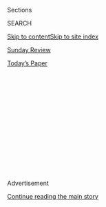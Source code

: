 <div id="app">

<div>

<div>

<div>

<div class="NYTAppHideMasthead css-1q2w90k e1suatyy0">

<div class="section css-ui9rw0 e1suatyy2">

<div class="css-eph4ug er09x8g0">

<div class="css-6n7j50">

</div>

<span class="css-1dv1kvn">Sections</span>

<div class="css-10488qs">

<span class="css-1dv1kvn">SEARCH</span>

</div>

[Skip to content](#site-content)[Skip to site index](#site-index)

</div>

<div id="masthead-section-label" class="css-1wr3we4 eaxe0e00">

[Sunday
Review](https://www.nytimes.com/section/opinion/sunday)

</div>

<div class="css-10698na e1huz5gh0">

</div>

</div>

<div id="masthead-bar-one" class="section hasLinks css-15hmgas e1csuq9d3">

<div class="css-uqyvli e1csuq9d0">

</div>

<div class="css-1uqjmks e1csuq9d1">

</div>

<div class="css-9e9ivx">

[](https://myaccount.nytimes.com/auth/login?response_type=cookie&client_id=vi)

</div>

<div class="css-1bvtpon e1csuq9d2">

[Today’s
Paper](https://www.nytimes.com/section/todayspaper)

</div>

</div>

</div>

</div>

<div data-aria-hidden="false">

<div id="site-content" data-role="main">

<div>

<div class="css-1aor85t" style="opacity:0.000000001;z-index:-1;visibility:hidden">

<div class="css-1hqnpie">

<div class="css-epjblv">

<span class="css-17xtcya">[Sunday
Review](/section/opinion/sunday)</span><span class="css-x15j1o">|</span><span class="css-fwqvlz">Voting
by Mail Is Crucial for
Democracy</span>

</div>

<div class="css-k008qs">

<div class="css-1iwv8en">

<span class="css-18z7m18"></span>

<div>

</div>

</div>

<span class="css-1n6z4y">https://nyti.ms/3gkyJUR</span>

<div class="css-1705lsu">

<div class="css-4xjgmj">

<div class="css-4skfbu" data-role="toolbar" data-aria-label="Social Media Share buttons, Save button, and Comments Panel with current comment count" data-testid="share-tools">

  - 
  - 
  - 
  - 
    
    <div class="css-6n7j50">
    
    </div>

  - 
  - 

</div>

</div>

</div>

</div>

</div>

</div>

<div id="NYT_TOP_BANNER_REGION" class="css-13pd83m">

</div>

<div id="top-wrapper" class="css-1sy8kpn">

<div id="top-slug" class="css-l9onyx">

Advertisement

</div>

[Continue reading the main
story](#after-top)

<div class="ad top-wrapper" style="text-align:center;height:100%;display:block;min-height:250px">

<div id="top" class="place-ad" data-position="top" data-size-key="top">

</div>

</div>

<div id="after-top">

</div>

</div>

<div>

<div class="css-v5btjw etb61u70">

<div class="css-v05ibm etb61u71">

[Opinion](/section/opinion)

</div>

</div>

<div id="sponsor-wrapper" class="css-1hyfx7x">

<div id="sponsor-slug" class="css-19vbshk">

Supported by

</div>

[Continue reading the main
story](#after-sponsor)

<div id="sponsor" class="ad sponsor-wrapper" style="text-align:center;height:100%;display:block">

</div>

<div id="after-sponsor">

</div>

</div>

<div class="css-186x18t">

</div>

<div class="css-1vkm6nb ehdk2mb0">

# Voting by Mail Is Crucial for Democracy

</div>

Especially amid the pandemic, it’s the surest path to a more inclusive,
more accurate and more secure election.

<div class="css-18e8msd">

<div class="css-vp77d3 epjyd6m0">

<div class="css-1baulvz">

By [<span class="css-1baulvz last-byline" itemprop="name">The Editorial
Board</span>](https://www.nytimes.com/interactive/opinion/editorialboard.html)

<div class="css-8atqhb">

The editorial board is a group of opinion journalists whose views are
informed by expertise, research, debate and certain longstanding ****
[values](https://www.nytimes.com/interactive/2018/opinion/editorialboard.html).
It is separate from the newsroom.

</div>

</div>

</div>

  - Aug. 1,
    2020

  - 
    
    <div class="css-4xjgmj">
    
    <div class="css-d8bdto" data-role="toolbar" data-aria-label="Social Media Share buttons, Save button, and Comments Panel with current comment count" data-testid="share-tools">
    
      - 
      - 
      - 
      - 
        
        <div class="css-6n7j50">
        
        </div>
    
      - 
      - 
    
    </div>
    
    </div>

</div>

<div class="css-79elbk" data-testid="photoviewer-wrapper">

<div class="css-z3e15g" data-testid="photoviewer-wrapper-hidden">

</div>

<div class="css-1a48zt4 ehw59r15" data-testid="photoviewer-children">

![<span class="css-cnj6d5 e1z0qqy90" itemprop="copyrightHolder"><span class="css-1ly73wi e1tej78p0">Credit...</span><span><span>Woody
Harrington</span></span></span>](https://static01.nyt.com/images/2020/08/02/opinion/01Voting/01Voting-articleLarge.jpg?quality=75&auto=webp&disable=upscale)

</div>

</div>

</div>

<div class="section meteredContent css-1r7ky0e" name="articleBody" itemprop="articleBody">

<div class="css-1fanzo5 StoryBodyCompanionColumn">

<div class="css-53u6y8">

For a man who votes by mail himself, Donald Trump is strangely obsessed
with the idea that it is the most dangerous method of casting a ballot.

The president was at it again this week. “Rigged Election,” he
[tweeted](https://twitter.com/realDonaldTrump/status/1288602262567153664)
of New York’s well-publicized struggles with counting mail-in votes.
“Same thing would happen, but on massive scale, with USA.”

Voting by mail is a [“catastrophic
disaster,”](https://twitter.com/realDonaldTrump/status/1288809157722877952)
he later said, “an easy way for foreign countries to enter the race.”
Any election conducted by mail would be [“INACCURATE AND
FRAUDULENT.”](https://twitter.com/realDonaldTrump/status/1288818160389558273)

Finally, the
[hammer](https://twitter.com/realDonaldTrump/status/1288818160389558273):
“Delay the Election until people can properly, securely and safely
vote???”

In a word, Mr. President: No.

</div>

</div>

<div class="css-1fanzo5 StoryBodyCompanionColumn">

<div class="css-53u6y8">

The election will not be delayed — because the president can’t legally
delay it. Its date is set by federal law, as is the date on which the
presidential electors must cast their ballots. Then there’s the backstop
of Inauguration Day, [set by the
Constitution](https://constitutioncenter.org/interactive-constitution/amendment/amendment-xx)
as Jan. 20.

Mr. Trump says things like this often enough that it can be easy to
brush him off. He even claimed that the 2016 election, *which he won*,
was rigged. But the president's words, however misleading, carry weight.
So it is necessary to say it again: Especially in the midst of a raging
pandemic, voting by mail is the surest path to a more inclusive, more
accurate and more secure election.

The good news is that the primary season gave states a chance to run
their elections with far more mail-in ballots than usual, and in many
places the system worked well. But there were multiple high-profile
examples of mail voting gone wrong. In Wisconsin,
[thousands](https://www.nytimes.com/2020/04/09/us/politics/wisconsin-election-absentee-coronavirus.html)
of absentee ballots were requested and never received. In New Jersey,
[10 percent of mail
ballots](https://www.njspotlight.com/2020/06/one-in-10-ballots-rejected-in-last-months-vote-by-mail-elections/)
were thrown out for arriving too late or for being otherwise deficient.
In Pennsylvania, [tens of thousands of absentee
votes](https://www.inquirer.com/politics/election/pa-mail-ballot-deadlines-disenfranchisement-20200730.html)
were either not cast or not counted, especially among voters who
requested their absentee ballots closer to the election.

Mr. Trump and his allies have exploited these bungles to the hilt,
claiming that they reveal how dangerous it is to vote by mail. Ignore
them. Voting by mail — or absentee voting, which Mr. Trump pretends is
something different even though it isn’t — has risks like any other
method, but overall it is safe and accurate. So safe and accurate, in
fact, that in [five
states](https://www.ncsl.org/research/elections-and-campaigns/all-mail-elections.aspx)
most or all voters use it, and in three other states more than half do.
In those states, elections go off without a hitch.

That’s why as soon as the pandemic hit, it was clear that expanding
access to mail voting across the country would be essential for the
November election to succeed. Voting experts pleaded with Congress to
supply the necessary funds to help states with less experience in
processing absentee ballots.

</div>

</div>

<div class="css-1fanzo5 StoryBodyCompanionColumn">

<div class="css-53u6y8">

More than four months later, only a fraction of that money has been
handed out. As Congress [battles over the
latest](https://www.nytimes.com/2020/07/30/opinion/mitch-mcconnell-coronavirus-economy.html)
stimulus bill, it’s not clear if any more is on the way. This is a
dereliction of Congress’s duty to ensure the functioning of American
democracy.

The American people need to be able to vote in the November election,
and they need to be able to trust the outcome of that vote. What can be
done over the next three months to make the process as accessible,
accurate and secure as possible? Here are three relatively
straightforward tasks.

First, aggressively counter misinformation about mail voting, which
continues to be spread not just by President Trump, but also by top
members of his administration.

On Tuesday, Attorney General William Barr testified in Congress that he
believed mail voting on a large scale presented a [“high
risk”](https://www.washingtonpost.com/video/politics/barr-states-that-mail-in-voting-could-lead-to-a-high-risk-of-fraud/2020/07/28/2db47f91-2c5f-41e3-904e-79072b68547d_video.html)
for massive voter fraud.

As Mr. Barr well knows, voter fraud is rare and is [virtually
nonexistent](https://docs.wixstatic.com/ugd/ef45f5_81a3affd554e4b5b9b5852f8fb3c10fd.pdf)
in the states where most or all voters cast their ballots by mail.

The problem is that many people in the Republican Party are convinced of
its own unpopularity: Some openly [admit their
belief](https://www.washingtonpost.com/politics/2020/03/30/trump-voting-republicans/)
that when more people vote, Republicans are more likely to lose. In
March, Mr. Trump complained about a proposal by House Democrats to
expand access to the ballot. “They had levels of voting, that if you
ever agreed to it, you’d never have a Republican elected in this country
again,” he said.

It’s true that mail voting [increases
turnout](https://www.vox.com/policy-and-politics/2018/5/23/17383400/vote-by-mail-home-california-alaska-nebraska),
particularly among groups that tend not to vote, like young people.
Colorado saw a turnout increase of 9 percent when it switched to
all-mail voting, and the increase was [nearly
double](https://www.nytimes.com/2020/05/04/opinion/coronavirus-vote-by-mail.html)
that among young voters.

</div>

</div>

<div class="css-1fanzo5 StoryBodyCompanionColumn">

<div class="css-53u6y8">

Republicans may be thinking about numbers like these when they rail
against mail voting. But the turnout increases from mail voting [don’t
appear](https://www.nytimes.com/2020/04/10/us/politics/vote-by-mail.html)
to change the results.

The real reason to make mail voting widely accessible isn’t to help one
party or another — it’s to help the American people participate in their
own democracy as fully as possible. That’s why voters of both parties
[like it so
much](https://news.gallup.com/poll/310586/americans-favor-voting-mail-option-november.aspx),
which may be the best evidence of all that it has no built-in partisan
bias.

Second, public officials must educate voters.

In 2016, nearly [one in four
voters](https://www.eac.gov/documents/2017/10/17/eavs-deep-dive-early-absentee-and-mail-voting-data-statutory-overview)
cast their ballots by mail. Still, voting by mail remains a novelty for
most Americans, who are used to walking into their polling place on
Election Day, registering their vote and handing their ballot to another
human being — or at least feeding it into a scanner. It’s understandable
that people would be wary of or confused by a new method.

That’s why public-education efforts will be critical over the next few
months. State and local officials need to explain, in clear and simple
terms, when and how to request an absentee ballot and how to fill one
out, sign it and send it back. This will make the process more secure
and also reduce the number of ballots rejected because they weren’t
properly filled out or signed. When ballots are rejected, states must
give voters a fair opportunity to fix any errors.

Of course, all the education in the world won’t help if ballots are
rejected or uncounted through no fault of the voter — say, because mail
backups delay their arrival. By [one
estimate](https://papers.ssrn.com/sol3/papers.cfm?abstract_id=3660625),
as many as 4 percent of all mail ballots went uncounted in 2016. At a
minimum, states that don’t already accept ballots that arrive after
Election Day must update their election laws and rules to do so. Whether
they allow for a week or 10 days, the window needs to be long enough to
account for delays in mail handling and postmark mix-ups that led to the
dumping of so many absentee ballots in New York’s primary. (The
postmaster general, a Trump donor named Louis DeJoy, is [making matters
worse](https://www.npr.org/2020/07/29/894799516/pending-postal-service-changes-could-delay-mail-and-deliveries-advocates-warn)
by slashing overtime and slowing the delivery of regular mail. Perhaps
not coincidentally, Mr. Trump [has started
insisting](https://twitter.com/realDonaldTrump/status/1288933078287745024?s=20)
that a winner be called on election night itself, and not a moment
later.)

The crush on the Postal Service will be real, and it can be eased by
providing more places for voters to drop off their ballots in person —
like dedicated drop boxes, which are popular in Colorado.

The pressure on election workers to process all those extra mail ballots
can be alleviated by hiring more of them, paying them a decent wage and,
critically, reminding voters not to get antsy when final results aren’t
immediately clear. Counting absentee ballots can take time. That’s not
fraud.

</div>

</div>

<div class="css-1fanzo5 StoryBodyCompanionColumn">

<div class="css-53u6y8">

Third, officials need to ensure that in-person voting is safe and
available for those who either do not receive a mail ballot or are not
comfortable voting that way.

This is made more difficult because many polling places are being shut
down for public-health reasons, and thousands of poll workers — many of
whom are older and at increased risk for severe illness — are declining
to volunteer. That’s all the more reason to hire more (and younger) poll
workers, and to provide large spaces where voters can stay socially
distanced.

Nathaniel Persily and Charles Stewart, two voting experts,
[suggest](https://www.theatlantic.com/ideas/archive/2020/06/looming-threat-voting-person/613552/?utm_source=newsletter&utm_medium=email&utm_campaign=atlantic-daily-newsletter&utm_content=20200701&silverid-ref=NjEyOTYyMjM5Njg3S0)
making Election Day a school holiday and turning big-box retailers into
polling places. That advice has been taken up by N.B.A. teams in three
battleground states, [who have
offered](https://www.npr.org/2020/07/02/886566523/need-a-polling-place-with-social-distancing-3-nba-teams-offer-venues)
their arenas as polling sites. Other venues ought to follow suit.

Early voting and same-day voter registration — reforms that have proved
to increase turnout — are all the more important this year, as millions
of Americans either have moved or have temporarily relocated as a result
of the pandemic, and may not have their registration in order.

In the end, most of these fixes come down to money: to educate voters,
to print more mail ballots and envelopes, to hire more poll workers and
election workers, to provide masks and other protective gear, to rent
large spaces as one-time precincts.

Voting experts have said for months that it’s in the range of $4 billion
— a lot of money, to be sure, but a rounding error in the context of the
trillions already allocated in the stimulus bills passed by Congress.

Despite all the obstacles in this unprecedented moment, Americans will
vote this year, possibly in record numbers. It’s not a matter of whether
tens of millions of them will do so by mail, but whether they will have
their voices heard, and whether we can all be patient enough to get
through what may well be the most extraordinary election in our
lifetime.

</div>

</div>

<div>

</div>

<div class="css-1fanzo5 StoryBodyCompanionColumn">

<div class="css-53u6y8">

*The Times is committed to publishing* [*a diversity of
letters*](https://www.nytimes.com/2019/01/31/opinion/letters/letters-to-editor-new-york-times-women.html)
*to the editor. We’d like to hear what you think about this or any of
our articles. Here are some*
[*tips*](https://help.nytimes.com/hc/en-us/articles/115014925288-How-to-submit-a-letter-to-the-editor)*.
And here’s our email:*
[*letters@nytimes.com*](mailto:letters@nytimes.com)*.*

*Follow The New York Times Opinion section on*
[*Facebook*](https://www.facebook.com/nytopinion)*,* [*Twitter
(@NYTopinion)*](http://twitter.com/NYTOpinion) *and*
[*Instagram*](https://www.instagram.com/nytopinion/)*.*

</div>

</div>

</div>

<div>

</div>

<div>

</div>

<div>

</div>

<div>

<div id="bottom-wrapper" class="css-1ede5it">

<div id="bottom-slug" class="css-l9onyx">

Advertisement

</div>

[Continue reading the main
story](#after-bottom)

<div id="bottom" class="ad bottom-wrapper" style="text-align:center;height:100%;display:block;min-height:90px">

</div>

<div id="after-bottom">

</div>

</div>

</div>

</div>

</div>

## Site Index

<div>

</div>

## Site Information Navigation

  - [© <span>2020</span> <span>The New York Times
    Company</span>](https://help.nytimes.com/hc/en-us/articles/115014792127-Copyright-notice)

<!-- end list -->

  - [NYTCo](https://www.nytco.com/)
  - [Contact
    Us](https://help.nytimes.com/hc/en-us/articles/115015385887-Contact-Us)
  - [Work with us](https://www.nytco.com/careers/)
  - [Advertise](https://nytmediakit.com/)
  - [T Brand Studio](http://www.tbrandstudio.com/)
  - [Your Ad
    Choices](https://www.nytimes.com/privacy/cookie-policy#how-do-i-manage-trackers)
  - [Privacy](https://www.nytimes.com/privacy)
  - [Terms of
    Service](https://help.nytimes.com/hc/en-us/articles/115014893428-Terms-of-service)
  - [Terms of
    Sale](https://help.nytimes.com/hc/en-us/articles/115014893968-Terms-of-sale)
  - [Site
    Map](https://spiderbites.nytimes.com)
  - [Help](https://help.nytimes.com/hc/en-us)
  - [Subscriptions](https://www.nytimes.com/subscription?campaignId=37WXW)

</div>

</div>

</div>

</div>
